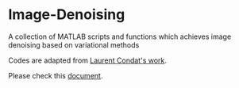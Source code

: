 
# Image-Denoising
A collection of MATLAB scripts and functions which achieves image denoising based on variational methods

Codes are adapted from [Laurent Condat's work](https://lcondat.github.io/software.html).

Please check this [document](https://github.com/tedyiningding/Image-Denoising/blob/main/doc/Image_Denoising.pdf).
